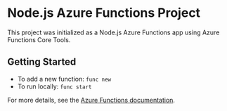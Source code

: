 # Node.js Azure Functions Project

This project was initialized as a Node.js Azure Functions app using Azure Functions Core Tools.

## Getting Started

- To add a new function: `func new`
- To run locally: `func start`

For more details, see the [Azure Functions documentation](https://docs.microsoft.com/azure/azure-functions/).
